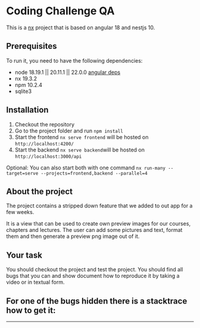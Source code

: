 # Coding Challenge QA

This is a [nx](https://nx.dev/getting-started/installation) project that is based on angular 18 and nestjs 10.

## Prerequisites

To run it, you need to have the following dependencies:

- node 18.19.1 || 20.11.1 || 22.0.0 [angular deps](https://angular.dev/reference/versions#actively-supported-versions)
- nx 19.3.2
- npm 10.2.4
- sqlite3

## Installation

1. Checkout the repository
2. Go to the project folder and run `npm install`
3. Start the frontend `nx serve frontend` will be hosted on `http://localhost:4200/`
4. Start the backend `nx serve backend`will be hosted on `http://localhost:3000/api`

Optional:
You can also start both with one command `nx run-many --target=serve --projects=frontend,backend --parallel=4`

## About the project

The project contains a stripped down feature that we added to out app for a few weeks.

It is a view that can be used to create own preview images for our courses, chapters and lectures. The user can add some pictures and text, format them and then generate a preview png image out of it.

## Your task

You should checkout the project and test the project. You should find all bugs that you can and show document how to reproduce it by taking a video or in textual form.

## For one of the bugs hidden there is a stacktrace how to get it:

---
